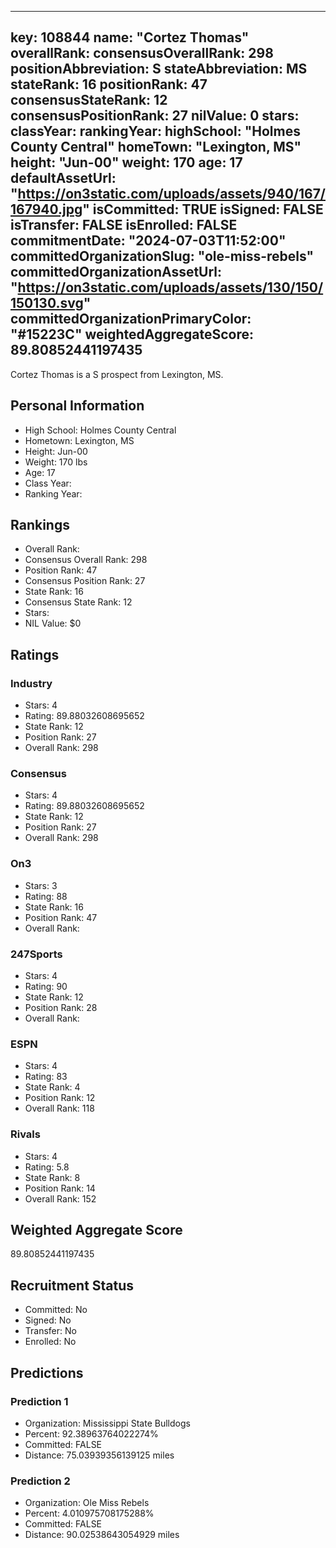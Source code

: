 ---
  key: 108844
  name: "Cortez Thomas"
  overallRank: 
  consensusOverallRank: 298
  positionAbbreviation: S
  stateAbbreviation: MS
  stateRank: 16
  positionRank: 47
  consensusStateRank: 12
  consensusPositionRank: 27
  nilValue: 0
  stars: 
  classYear: 
  rankingYear: 
  highSchool: "Holmes County Central"
  homeTown: "Lexington, MS"
  height: "Jun-00"
  weight: 170
  age: 17
  defaultAssetUrl: "https://on3static.com/uploads/assets/940/167/167940.jpg"
  isCommitted: TRUE
  isSigned: FALSE
  isTransfer: FALSE
  isEnrolled: FALSE
  commitmentDate: "2024-07-03T11:52:00"
  committedOrganizationSlug: "ole-miss-rebels"
  committedOrganizationAssetUrl: "https://on3static.com/uploads/assets/130/150/150130.svg"
  committedOrganizationPrimaryColor: "#15223C"
  weightedAggregateScore: 89.80852441197435
  ---
  
  Cortez Thomas is a S prospect from Lexington, MS.
  
  ## Personal Information
  - High School: Holmes County Central
  - Hometown: Lexington, MS
  - Height: Jun-00
  - Weight: 170 lbs
  - Age: 17
  - Class Year: 
  - Ranking Year: 
  
  ## Rankings
  - Overall Rank: 
  - Consensus Overall Rank: 298
  - Position Rank: 47
  - Consensus Position Rank: 27
  - State Rank: 16
  - Consensus State Rank: 12
  - Stars: 
  - NIL Value: $0
  
  ## Ratings
  
  ### Industry
  - Stars: 4
  - Rating: 89.88032608695652
  - State Rank: 12
  - Position Rank: 27
  - Overall Rank: 298
  
  ### Consensus
  - Stars: 4
  - Rating: 89.88032608695652
  - State Rank: 12
  - Position Rank: 27
  - Overall Rank: 298
  
  ### On3
  - Stars: 3
  - Rating: 88
  - State Rank: 16
  - Position Rank: 47
  - Overall Rank: 
  
  ### 247Sports
  - Stars: 4
  - Rating: 90
  - State Rank: 12
  - Position Rank: 28
  - Overall Rank: 
  
  ### ESPN
  - Stars: 4
  - Rating: 83
  - State Rank: 4
  - Position Rank: 12
  - Overall Rank: 118
  
  ### Rivals
  - Stars: 4
  - Rating: 5.8
  - State Rank: 8
  - Position Rank: 14
  - Overall Rank: 152
  
  ## Weighted Aggregate Score
  89.80852441197435
  
  ## Recruitment Status
  - Committed: No
  - Signed: No
  - Transfer: No
  - Enrolled: No
  
  
  
  ## Predictions
  
  ### Prediction 1
  - Organization: Mississippi State Bulldogs
  - Percent: 92.38963764022274%
  - Committed: FALSE
  - Distance: 75.03939356139125 miles
  
  ### Prediction 2
  - Organization: Ole Miss Rebels
  - Percent: 4.010975708175288%
  - Committed: FALSE
  - Distance: 90.02538643054929 miles
  